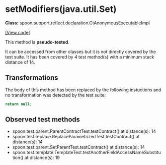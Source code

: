 # setModifiers(java.util.Set)

**Class:** spoon.support.reflect.declaration.CtAnonymousExecutableImpl

[[View code]](https://github.com/INRIA/spoon/blob/fd878bc71b73fc1da82356eaa6578f760c70f0de/src/main/java//spoon/support/reflect/declaration/CtAnonymousExecutableImpl.java#L87)

This method is **pseudo-tested**.


It can be accessed from other classes but it is not directly covered by the test suite. 
It has been covered by 4 test method(s) with a minimum stack distance of 14.

## Transformations


The body of this method has been replaced by the following instuctions and no transformation was detected by the test suite:

```Java
return null;
```





## Observed test methods

* spoon.test.parent.ParentContractTest.testContract() at distance(s): 14
* spoon.test.replace.ReplaceParametrizedTest.testContract() at distance(s): 14
* spoon.test.parent.SetParentTest.testContract() at distance(s): 14
* spoon.test.template.TemplateTest.testAnotherFieldAccessNameSubstitution() at distance(s): 19

